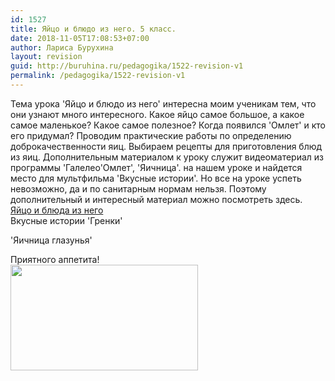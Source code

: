 ```yaml
---
id: 1527
title: Яйцо и блюдо из него. 5 класс.
date: 2018-11-05T17:08:53+07:00
author: Лариса Бурухина
layout: revision
guid: http://buruhina.ru/pedagogika/1522-revision-v1
permalink: /pedagogika/1522-revision-v1
---
```

Тема урока 'Яйцо и блюдо из него' интересна моим ученикам тем, что они узнают много интересного. Какое яйцо самое большое, а какое самое маленькое? Какое самое полезное? Когда появился 'Омлет' и кто его придумал? Проводим практические работы по определению доброкачественности яиц. Выбираем рецепты для приготовления блюд из яиц. Дополнительным материалом к уроку служит видеоматериал из программы 'Галелео'Омлет', 'Яичница'. на нашем уроке и найдется место для мультфильма 'Вкусные истории'. Но все на уроке успеть невозможно, да и по санитарным нормам нельзя. Поэтому дополнительный и интересный материал можно посмотреть здесь.  
[Яйцо и блюда из него](http://buruhina.ru/wp-content/uploads/2018/11/Яйцо-и-блюда-из-него.ppt)  
Вкусные истории 'Гренки'  
  
'Яичница глазунья'  
  
Приятного аппетита!  
[<img src="http://buruhina.ru/wp-content/uploads/2018/11/пкуп54к-300x169.png" alt="" width="300" height="169" class="alignnone size-medium wp-image-1526" srcset="http://buruhina.ru/wp-content/uploads/2018/11/пкуп54к-300x169.png 300w, http://buruhina.ru/wp-content/uploads/2018/11/пкуп54к.png 576w" sizes="(max-width: 300px) 100vw, 300px" />](http://buruhina.ru/wp-content/uploads/2018/11/пкуп54к.png)